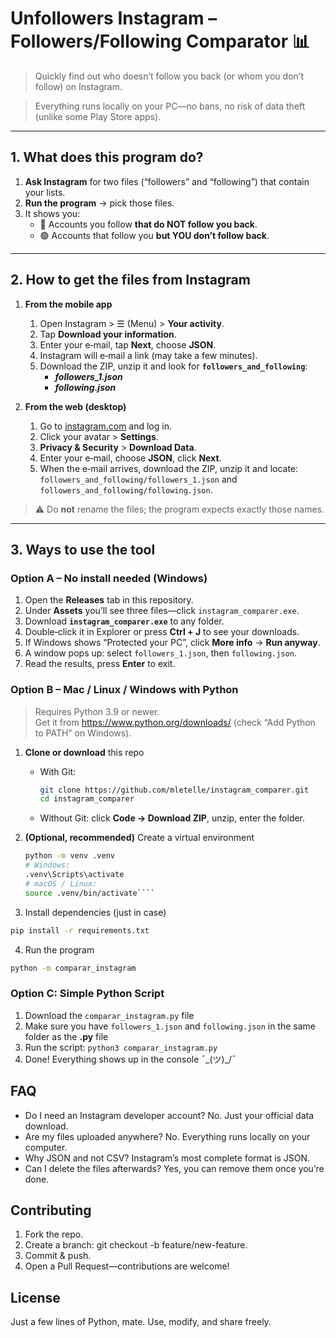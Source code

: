 # Unfollowers Instagram – Followers/Following Comparator 📊

> Quickly find out who doesn’t follow you back (or whom you don’t follow) on Instagram.

> Everything runs locally on your PC—no bans, no risk of data theft (unlike some Play Store apps).

---

## 1. What does this program do?

1. **Ask Instagram** for two files (“followers” and “following”) that contain your lists.  
2. **Run the program** → pick those files.  
3. It shows you:  
   * 🔴 Accounts you follow **that do NOT follow you back**.  
   * 🟢 Accounts that follow you **but YOU don’t follow back**.

---

## 2. How to get the files from Instagram

1. **From the mobile app**  
   1. Open Instagram >  ☰  (Menu) > **Your activity**.  
   2. Tap **Download your information**.  
   3. Enter your e‑mail, tap **Next**, choose **JSON**.  
   4. Instagram will e‑mail a link (may take a few minutes).  
   5. Download the ZIP, unzip it and look for **`followers_and_following`**:  
      * ***followers_1.json***  
      * ***following.json***

2. **From the web (desktop)**  
   1. Go to [instagram.com](https://instagram.com) and log in.  
   2. Click your avatar > **Settings**.  
   3. **Privacy & Security** > **Download Data**.  
   4. Enter your e‑mail, choose **JSON**, click **Next**.  
   5. When the e‑mail arrives, download the ZIP, unzip it and locate:  
      `followers_and_following/followers_1.json` and `followers_and_following/following.json`.

> ⚠️ Do **not** rename the files; the program expects exactly those names.

---

## 3. Ways to use the tool

### Option A – No install needed (Windows)

1. Open the **Releases** tab in this repository.  
2. Under **Assets** you’ll see three files—click `instagram_comparer.exe`.  
3. Download **`instagram_comparer.exe`** to any folder.  
4. Double‑click it in Explorer or press **Ctrl + J** to see your downloads.  
5. If Windows shows “Protected your PC”, click **More info** → **Run anyway**.  
6. A window pops up: select `followers_1.json`, then `following.json`.  
7. Read the results, press **Enter** to exit.

### Option B – Mac / Linux / Windows with Python

> Requires Python 3.9 or newer.  
> Get it from <https://www.python.org/downloads/> (check “Add Python to PATH” on Windows).

1. **Clone or download** this repo  
   * With Git:  
     ```bash
     git clone https://github.com/mletelle/instagram_comparer.git
     cd instagram_comparer
     ```  
   * Without Git: click **Code → Download ZIP**, unzip, enter the folder.

2. **(Optional, recommended)** Create a virtual environment  
   ```bash
   python -m venv .venv
   # Windows:
   .venv\Scripts\activate
   # macOS / Linux:
   source .venv/bin/activate````
3. Install dependencies (just in case)
```bash
pip install -r requirements.txt
````
4. Run the program
````bash
python -m comparar_instagram
````

### Option C: Simple Python Script
1. Download the `comparar_instagram.py` file  
2. Make sure you have `followers_1.json` and `following.json` in the same folder as the **.py** file  
3. Run the script: `python3 comparar_instagram.py`  
4. Done! Everything shows up in the console ¯\_(ツ)_/¯


## FAQ
- Do I need an Instagram developer account?
No. Just your official data download.
- Are my files uploaded anywhere?
No. Everything runs locally on your computer.
- Why JSON and not CSV?
Instagram’s most complete format is JSON.
- Can I delete the files afterwards?
Yes, you can remove them once you’re done.

## Contributing
1. Fork the repo.
2. Create a branch: git checkout -b feature/new-feature.
3. Commit & push.
4. Open a Pull Request—contributions are welcome!

## License
Just a few lines of Python, mate. Use, modify, and share freely.
